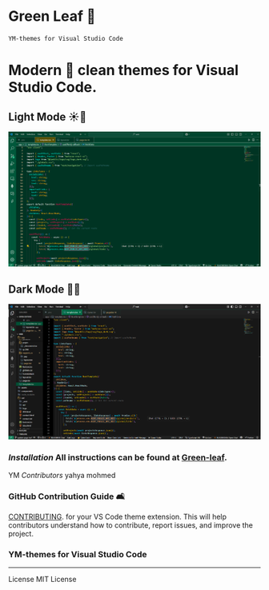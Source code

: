 
# Green Leaf  🍃
    YM-themes for Visual Studio Code

# Modern 🚥 clean themes for Visual Studio Code.
## Light Mode ☀️🌄
![Light Mode](https://raw.githubusercontent.com/YM1prg/Ym_grean-leaf/refs/heads/main/i2.png)
## Dark Mode 🌙🌃
![Dark Mode](https://raw.githubusercontent.com/YM1prg/Ym_grean-leaf/refs/heads/main/i1.png)

### *Installation* All instructions can be found at [ Green-leaf](https://github.com/YM1prg/Ym_grean-leaf).

YM
 *Contributors* yahya mohmed

### **GitHub Contribution Guide**  🛋️
[ CONTRIBUTING](https://github.com/YM1prg/Ym_grean-leaf/blob/main/Contributing.md). for your VS Code theme extension. This will help contributors understand how to contribute, report issues, and improve the project.  

### YM-themes for Visual Studio Code
---

License
MIT License
